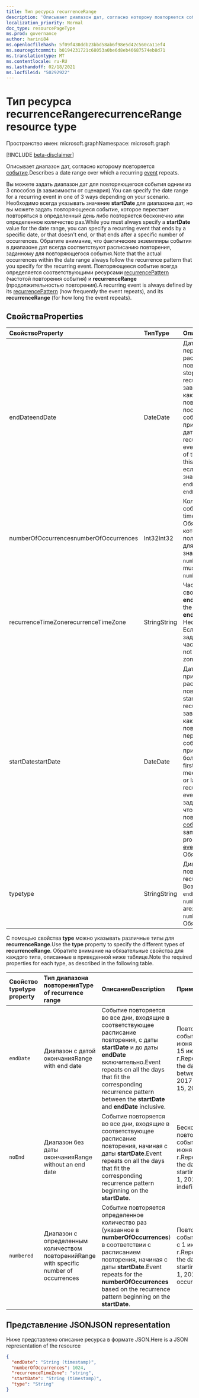 ```yaml
---
title: Тип ресурса recurrenceRange
description: 'Описывает диапазон дат, согласно которому повторяется событие. '
localization_priority: Normal
doc_type: resourcePageType
ms.prod: governance
author: harini84
ms.openlocfilehash: 5f09f430ddb23bbd58ab6f98e5d42c560ca11ef4
ms.sourcegitcommit: b0194231721c68053a0be6d8eb46687574eb8d71
ms.translationtype: MT
ms.contentlocale: ru-RU
ms.lasthandoff: 02/18/2021
ms.locfileid: "50292922"
---
```

# <a name="recurrencerange-resource-type"></a><span data-ttu-id="bf14b-103">Тип ресурса recurrenceRange</span><span class="sxs-lookup"><span data-stu-id="bf14b-103">recurrenceRange resource type</span></span>

<span data-ttu-id="bf14b-104">Пространство имен: microsoft.graph</span><span class="sxs-lookup"><span data-stu-id="bf14b-104">Namespace: microsoft.graph</span></span>

[!INCLUDE [beta-disclaimer](../../includes/beta-disclaimer.md)]

<span data-ttu-id="bf14b-105">Описывает диапазон дат, согласно которому повторяется [событие](event.md).</span><span class="sxs-lookup"><span data-stu-id="bf14b-105">Describes a date range over which a recurring [event](event.md) repeats.</span></span>

<span data-ttu-id="bf14b-106">Вы можете задать диапазон дат для повторяющегося события одним из 3 способов (в зависимости от сценария).</span><span class="sxs-lookup"><span data-stu-id="bf14b-106">You can specify the date range for a recurring event in one of 3 ways depending on your scenario.</span></span> <span data-ttu-id="bf14b-107">Необходимо всегда указывать значение **startDate** для диапазона дат, но вы можете задать повторяющееся событие, которое перестает повторяться в определенный день либо повторяется бесконечно или определенное количество раз.</span><span class="sxs-lookup"><span data-stu-id="bf14b-107">While you must always specify a **startDate** value for the date range, you can specify a recurring event that ends by a specific date, or that doesn't end, or that ends after a specific number of occurrences.</span></span> <span data-ttu-id="bf14b-108">Обратите внимание, что фактические экземпляры события в диапазоне дат всегда соответствуют расписанию повторения, заданному для повторяющегося события.</span><span class="sxs-lookup"><span data-stu-id="bf14b-108">Note that the actual occurrences within the date range always follow the recurrence pattern that you specify for the recurring event.</span></span> <span data-ttu-id="bf14b-109">Повторяющееся событие всегда определяется соответствующими ресурсами [recurrencePattern](recurrencepattern.md) (частотой повторения события) и **recurrenceRange** (продолжительностью повторения).</span><span class="sxs-lookup"><span data-stu-id="bf14b-109">A recurring event is always defined by its [recurrencePattern](recurrencepattern.md) (how frequently the event repeats), and its **recurrenceRange** (for how long the event repeats).</span></span>


## <a name="properties"></a><span data-ttu-id="bf14b-110">Свойства</span><span class="sxs-lookup"><span data-stu-id="bf14b-110">Properties</span></span>

| <span data-ttu-id="bf14b-111">Свойство</span><span class="sxs-lookup"><span data-stu-id="bf14b-111">Property</span></span>     | <span data-ttu-id="bf14b-112">Тип</span><span class="sxs-lookup"><span data-stu-id="bf14b-112">Type</span></span>   |<span data-ttu-id="bf14b-113">Описание</span><span class="sxs-lookup"><span data-stu-id="bf14b-113">Description</span></span>|
|:---------------|:--------|:----------|
|<span data-ttu-id="bf14b-114">endDate</span><span class="sxs-lookup"><span data-stu-id="bf14b-114">endDate</span></span>|<span data-ttu-id="bf14b-115">Date</span><span class="sxs-lookup"><span data-stu-id="bf14b-115">Date</span></span>|<span data-ttu-id="bf14b-116">Дата, с которой перестает применяться расписание повторения.</span><span class="sxs-lookup"><span data-stu-id="bf14b-116">The date to stop applying the recurrence pattern.</span></span> <span data-ttu-id="bf14b-117">В зависимости от того, каково расписание повторения события, последний экземпляр собрания может приходиться на другую дату.</span><span class="sxs-lookup"><span data-stu-id="bf14b-117">Depending on the recurrence pattern of the event, the last occurrence of the meeting may not be this date.</span></span> <span data-ttu-id="bf14b-118">Обязательное, если для **type** задано значение `endDate`.</span><span class="sxs-lookup"><span data-stu-id="bf14b-118">Required if **type** is `endDate`.</span></span>|
|<span data-ttu-id="bf14b-119">numberOfOccurrences</span><span class="sxs-lookup"><span data-stu-id="bf14b-119">numberOfOccurrences</span></span>|<span data-ttu-id="bf14b-120">Int32</span><span class="sxs-lookup"><span data-stu-id="bf14b-120">Int32</span></span>|<span data-ttu-id="bf14b-121">Количество повторений события.</span><span class="sxs-lookup"><span data-stu-id="bf14b-121">The number of times to repeat the event.</span></span> <span data-ttu-id="bf14b-122">Обязательное свойство, которое должно быть положительным, если для **type** задано значение `numbered`.</span><span class="sxs-lookup"><span data-stu-id="bf14b-122">Required and must be positive if **type** is `numbered`.</span></span>|
|<span data-ttu-id="bf14b-123">recurrenceTimeZone</span><span class="sxs-lookup"><span data-stu-id="bf14b-123">recurrenceTimeZone</span></span>|<span data-ttu-id="bf14b-124">String</span><span class="sxs-lookup"><span data-stu-id="bf14b-124">String</span></span> |<span data-ttu-id="bf14b-125">Часовой пояс для свойств **startDate** и **endDate**.</span><span class="sxs-lookup"><span data-stu-id="bf14b-125">Time zone for the **startDate** and **endDate** properties.</span></span> <span data-ttu-id="bf14b-126">Необязательное.</span><span class="sxs-lookup"><span data-stu-id="bf14b-126">Optional.</span></span> <span data-ttu-id="bf14b-127">Если это свойство не задано, используется часовой пояс события.</span><span class="sxs-lookup"><span data-stu-id="bf14b-127">If not specified, the time zone of the event is used.</span></span>|
|<span data-ttu-id="bf14b-128">startDate</span><span class="sxs-lookup"><span data-stu-id="bf14b-128">startDate</span></span>|<span data-ttu-id="bf14b-129">Date</span><span class="sxs-lookup"><span data-stu-id="bf14b-129">Date</span></span>|<span data-ttu-id="bf14b-130">Дата, с которой начинает применяться расписание повторения.</span><span class="sxs-lookup"><span data-stu-id="bf14b-130">The date to start applying the recurrence pattern.</span></span> <span data-ttu-id="bf14b-131">В зависимости от того, каково расписание повторения события, первый экземпляр собрания может приходиться на эту или более позднюю дату.</span><span class="sxs-lookup"><span data-stu-id="bf14b-131">The first occurrence of the meeting may be this date or later, depending on the recurrence pattern of the event.</span></span> <span data-ttu-id="bf14b-132">Должно быть задано то же значение, что и для свойства **start** повторяющегося [события](event.md).</span><span class="sxs-lookup"><span data-stu-id="bf14b-132">Must be the same value as the **start** property of the recurring [event](event.md).</span></span> <span data-ttu-id="bf14b-133">Обязательное.</span><span class="sxs-lookup"><span data-stu-id="bf14b-133">Required.</span></span>|
|<span data-ttu-id="bf14b-134">type</span><span class="sxs-lookup"><span data-stu-id="bf14b-134">type</span></span>|<span data-ttu-id="bf14b-135">String</span><span class="sxs-lookup"><span data-stu-id="bf14b-135">String</span></span>|<span data-ttu-id="bf14b-136">Диапазон повторения.</span><span class="sxs-lookup"><span data-stu-id="bf14b-136">The recurrence range.</span></span> <span data-ttu-id="bf14b-137">Возможные значения: `endDate`, `noEnd`, `numbered`.</span><span class="sxs-lookup"><span data-stu-id="bf14b-137">Possible values are: `endDate`, `noEnd`, `numbered`.</span></span> <span data-ttu-id="bf14b-138">Обязательное.</span><span class="sxs-lookup"><span data-stu-id="bf14b-138">Required.</span></span>|

<span data-ttu-id="bf14b-139">С помощью свойства **type** можно указывать различные типы для **recurrenceRange**.</span><span class="sxs-lookup"><span data-stu-id="bf14b-139">Use the **type** property to specify the different types of **recurrenceRange**.</span></span> <span data-ttu-id="bf14b-140">Обратите внимание на обязательные свойства для каждого типа, описанные в приведенной ниже таблице.</span><span class="sxs-lookup"><span data-stu-id="bf14b-140">Note the required properties for each type, as described in the following table.</span></span>

| <span data-ttu-id="bf14b-141">Свойство type</span><span class="sxs-lookup"><span data-stu-id="bf14b-141">type property</span></span>  | <span data-ttu-id="bf14b-142">Тип диапазона повторения</span><span class="sxs-lookup"><span data-stu-id="bf14b-142">Type of recurrence range</span></span> | <span data-ttu-id="bf14b-143">Описание</span><span class="sxs-lookup"><span data-stu-id="bf14b-143">Description</span></span> | <span data-ttu-id="bf14b-144">Пример</span><span class="sxs-lookup"><span data-stu-id="bf14b-144">Example</span></span> | <span data-ttu-id="bf14b-145">Обязательные свойства</span><span class="sxs-lookup"><span data-stu-id="bf14b-145">Required properties</span></span> |
|:-------|:---------------|:--------|:--------|:--------|
|`endDate` |<span data-ttu-id="bf14b-146">Диапазон с датой окончания</span><span class="sxs-lookup"><span data-stu-id="bf14b-146">Range with end date</span></span> | <span data-ttu-id="bf14b-147">Событие повторяется во все дни, входящие в соответствующее расписание повторения, с даты **startDate** и до даты **endDate** включительно.</span><span class="sxs-lookup"><span data-stu-id="bf14b-147">Event repeats on all the days that fit the corresponding recurrence pattern between the **startDate** and **endDate** inclusive.</span></span> | <span data-ttu-id="bf14b-148">Повторение события с 1 июня 2017 г. до 15 июня 2017 г.</span><span class="sxs-lookup"><span data-stu-id="bf14b-148">Repeat event in the date range between June 1, 2017 and June 15, 2017.</span></span> | <span data-ttu-id="bf14b-149">**type**, **startDate**, **endDate**</span><span class="sxs-lookup"><span data-stu-id="bf14b-149">**type**, **startDate**, **endDate**</span></span> |
|`noEnd`   |<span data-ttu-id="bf14b-150">Диапазон без даты окончания</span><span class="sxs-lookup"><span data-stu-id="bf14b-150">Range without an end date</span></span> | <span data-ttu-id="bf14b-151">Событие повторяется во все дни, входящие в соответствующее расписание повторения, начиная с даты **startDate**.</span><span class="sxs-lookup"><span data-stu-id="bf14b-151">Event repeats on all the days that fit the corresponding recurrence pattern beginning on the **startDate**.</span></span> | <span data-ttu-id="bf14b-152">Бесконечное повторение события с 1 июня 2017 г.</span><span class="sxs-lookup"><span data-stu-id="bf14b-152">Repeat event in the date range starting on June 1, 2017 indefinitely.</span></span> | <span data-ttu-id="bf14b-153">**type**, **startDate**</span><span class="sxs-lookup"><span data-stu-id="bf14b-153">**type**, **startDate**</span></span> |
|`numbered`|<span data-ttu-id="bf14b-154">Диапазон с определенным количеством повторений</span><span class="sxs-lookup"><span data-stu-id="bf14b-154">Range with specific number of occurrences</span></span> | <span data-ttu-id="bf14b-155">Событие повторяется определенное количество раз (указанное в **numberOfOccurrences**) в соответствии с расписанием повторения, начиная с даты **startDate**.</span><span class="sxs-lookup"><span data-stu-id="bf14b-155">Event repeats for the **numberOfOccurrences** based on the recurrence pattern beginning on the **startDate**.</span></span> | <span data-ttu-id="bf14b-156">Повторение события 10 раз с 1 июня 2017 г.</span><span class="sxs-lookup"><span data-stu-id="bf14b-156">Repeat event in the date range starting on June 1, 2017, for 10 occurrences.</span></span>  | <span data-ttu-id="bf14b-157">**type**, **startDate**, **numberOfOccurrences**</span><span class="sxs-lookup"><span data-stu-id="bf14b-157">**type**, **startDate**, **numberOfOccurrences**</span></span> |

## <a name="json-representation"></a><span data-ttu-id="bf14b-158">Представление JSON</span><span class="sxs-lookup"><span data-stu-id="bf14b-158">JSON representation</span></span>

<span data-ttu-id="bf14b-159">Ниже представлено описание ресурса в формате JSON.</span><span class="sxs-lookup"><span data-stu-id="bf14b-159">Here is a JSON representation of the resource</span></span>

<!-- {
  "blockType": "resource",
  "optionalProperties": [

  ],
  "@odata.type": "microsoft.graph.recurrenceRange"
}-->

```json
{
  "endDate": "String (timestamp)",
  "numberOfOccurrences": 1024,
  "recurrenceTimeZone": "string",
  "startDate": "String (timestamp)",
  "type": "String"
}

```

<!-- uuid: 8fcb5dbc-d5aa-4681-8e31-b001d5168d79
2015-10-25 14:57:30 UTC -->
<!--
{
  "type": "#page.annotation",
  "description": "recurrenceRange resource",
  "keywords": "",
  "section": "documentation",
  "tocPath": "",
  "suppressions": [
  ]
}
-->


